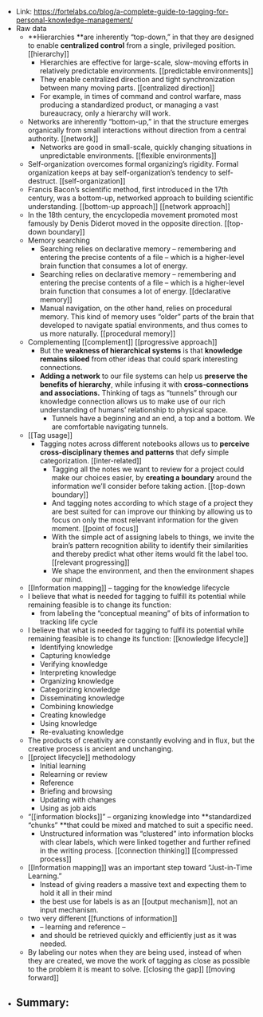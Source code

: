- Link: https://fortelabs.co/blog/a-complete-guide-to-tagging-for-personal-knowledge-management/
- Raw data
    - **Hierarchies **are inherently “top-down,” in that they are designed to enable **centralized control** from a single, privileged position. [[hierarchy]]
        - Hierarchies are effective for large-scale, slow-moving efforts in relatively predictable environments. [[predictable environments]]
        - They enable centralized direction and tight synchronization between many moving parts. [[centralized direction]]
        - For example, in times of command and control warfare, mass producing a standardized product, or managing a vast bureaucracy, only a hierarchy will work.
    - Networks are inherently “bottom-up,” in that the structure emerges organically from small interactions without direction from a central authority. [[network]]
        - Networks are good in small-scale, quickly changing situations in unpredictable environments. [[flexible environments]]
    - Self-organization overcomes formal organizing’s rigidity. Formal organization keeps at bay self-organization’s tendency to self-destruct. [[self-organization]]
    - Francis Bacon’s scientific method, first introduced in the 17th century, was a bottom-up, networked approach to building scientific understanding. [[bottom-up approach]] [[network approach]]
    - In the 18th century, the encyclopedia movement promoted most famously by Denis Diderot moved in the opposite direction. [[top-down boundary]]
    - Memory searching
        - Searching relies on declarative memory – remembering and entering the precise contents of a file – which is a higher-level brain function that consumes a lot of energy.
        - Searching relies on declarative memory – remembering and entering the precise contents of a file – which is a higher-level brain function that consumes a lot of energy. [[declarative memory]]
        - Manual navigation, on the other hand, relies on procedural memory. This kind of memory uses “older” parts of the brain that developed to navigate spatial environments, and thus comes to us more naturally. [[procedural memory]]
    - Complementing [[complement]] [[progressive approach]]
        - But the **weakness of hierarchical systems** is that **knowledge remains siloed** from other ideas that could spark interesting connections.
        - **Adding a network** to our file systems can help us **preserve the benefits of hierarchy**, while infusing it with **cross-connections and associations.** Thinking of tags as “tunnels” through our knowledge connection allows us to make use of our rich understanding of humans’ relationship to physical space.
            - Tunnels have a beginning and an end, a top and a bottom. We are comfortable navigating tunnels.
    - [[Tag usage]]
        - Tagging notes across different notebooks allows us to **perceive cross-disciplinary themes and patterns** that defy simple categorization. [[inter-related]]
            - Tagging all the notes we want to review for a project could make our choices easier, by **creating a boundary** around the information we’ll consider before taking action. [[top-down boundary]]
            - And tagging notes according to which stage of a project they are best suited for can improve our thinking by allowing us to focus on only the most relevant information for the given moment. [[point of focus]]
            - With the simple act of assigning labels to things, we invite the brain’s pattern recognition ability to identify their similarities and thereby predict what other items would fit the label too. [[relevant progressing]]
            - We shape the environment, and then the environment shapes our mind.
    - [[Information mapping]] – tagging for the knowledge lifecycle
    - I believe that what is needed for tagging to fulfill its potential while remaining feasible is to change its function:
        - from labeling the “conceptual meaning” of bits of information to tracking life cycle
    - I believe that what is needed for tagging to fulfil its potential while remaining feasible is to change its function: [[knowledge lifecycle]]
        - Identifying knowledge
        - Capturing knowledge
        - Verifying knowledge
        - Interpreting knowledge
        - Organizing knowledge
        - Categorizing knowledge
        - Disseminating knowledge
        - Combining knowledge
        - Creating knowledge
        - Using knowledge
        - Re-evaluating knowledge
    - The products of creativity are constantly evolving and in flux, but the creative process is ancient and unchanging.
    - [[project lifecycle]] methodology
        - Initial learning
        - Relearning or review
        - Reference
        - Briefing and browsing
        - Updating with changes
        - Using as job aids
    - “[[information blocks]]” – organizing knowledge into **standardized “chunks” **that could be mixed and matched to suit a specific need.
        - Unstructured information was “clustered” into information blocks with clear labels, which were linked together and further refined in the writing process. [[connection thinking]] [[compressed process]]
    - [[Information mapping]] was an important step toward “Just-in-Time Learning.”
        - Instead of giving readers a massive text and expecting them to hold it all in their mind
        - the best use for labels is as an [[output mechanism]], not an input mechanism.
    - two very different [[functions of information]]
        - – learning and reference –
        - and should be retrieved quickly and efficiently just as it was needed.
    - By labeling our notes when they are being used, instead of when they are created, we move the work of tagging as close as possible to the problem it is meant to solve. [[closing the gap]] [[moving forward]]
- Summary:
    - 

